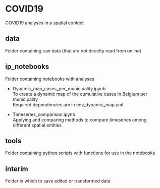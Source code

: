 # COVID19
COVID19 analyses in a spatial context

## data
Folder containing raw data (that are not direclty read from online)

## ip_notebooks
Folder containing notebooks with analyses

- Dynamic_map_cases_per_municipality.ipynb   
To create a dynamic map of the cumulative cases in Belgium per municipality   
Required dependencies are in env_dynamic_map.yml

- Timeseries_comparison.ipynb   
Applying and comparing methods to compare timeseries among different spatial entities

## tools
Folder containing python scripts with functions for use in the notebooks

## interim
Folder in which to save edited or transformed data
